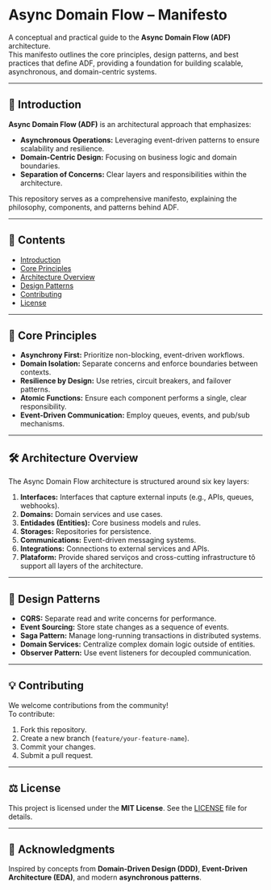 # Async Domain Flow – Manifesto

A conceptual and practical guide to the **Async Domain Flow (ADF)** architecture.  
This manifesto outlines the core principles, design patterns, and best practices that define ADF, providing a foundation for building scalable, asynchronous, and domain-centric systems.

---

## 📖 Introduction
**Async Domain Flow (ADF)** is an architectural approach that emphasizes:  
- **Asynchronous Operations:** Leveraging event-driven patterns to ensure scalability and resilience.  
- **Domain-Centric Design:** Focusing on business logic and domain boundaries.  
- **Separation of Concerns:** Clear layers and responsibilities within the architecture.  

This repository serves as a comprehensive manifesto, explaining the philosophy, components, and patterns behind ADF.

---

## 📑 Contents
- [Introduction](#-introduction)  
- [Core Principles](#-core-principles)  
- [Architecture Overview](#-architecture-overview)  
- [Design Patterns](#-design-patterns)  
- [Contributing](#-contributing)  
- [License](#-license)  

---

## 🌟 Core Principles
- **Asynchrony First:** Prioritize non-blocking, event-driven workflows.  
- **Domain Isolation:** Separate concerns and enforce boundaries between contexts.  
- **Resilience by Design:** Use retries, circuit breakers, and failover patterns.  
- **Atomic Functions:** Ensure each component performs a single, clear responsibility.  
- **Event-Driven Communication:** Employ queues, events, and pub/sub mechanisms.  

---

## 🛠️ Architecture Overview
The Async Domain Flow architecture is structured around six key layers:

1. **Interfaces:** Interfaces that capture external inputs (e.g., APIs, queues, webhooks).  
2. **Domains:** Domain services and use cases.  
3. **Entidades (Entities):** Core business models and rules.  
4. **Storages:** Repositories for persistence.  
5. **Communications:** Event-driven messaging systems.  
6. **Integrations:** Connections to external services and APIs.
7. **Plataform:** Provide shared serviços and cross-cutting infrastructure tô support all layers of the architecture. 

---

## 📐 Design Patterns
- **CQRS:** Separate read and write concerns for performance.  
- **Event Sourcing:** Store state changes as a sequence of events.  
- **Saga Pattern:** Manage long-running transactions in distributed systems.  
- **Domain Services:** Centralize complex domain logic outside of entities.  
- **Observer Pattern:** Use event listeners for decoupled communication.  

---

## 💡 Contributing
We welcome contributions from the community!  
To contribute:  
1. Fork this repository.  
2. Create a new branch (`feature/your-feature-name`).  
3. Commit your changes.  
4. Submit a pull request.  

---

## ⚖️ License
This project is licensed under the **MIT License**. See the [LICENSE](LICENSE) file for details.

---

## 💙 Acknowledgments
Inspired by concepts from **Domain-Driven Design (DDD)**, **Event-Driven Architecture (EDA)**, and modern **asynchronous patterns**.

 
